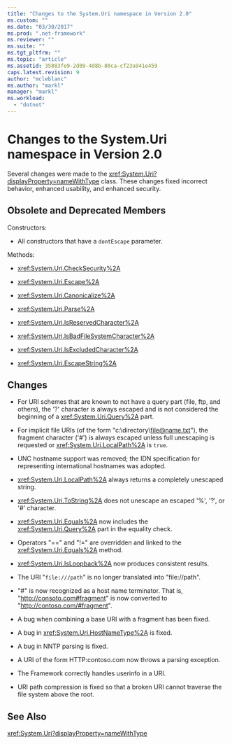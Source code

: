 ```yaml
---
title: "Changes to the System.Uri namespace in Version 2.0"
ms.custom: ""
ms.date: "03/30/2017"
ms.prod: ".net-framework"
ms.reviewer: ""
ms.suite: ""
ms.tgt_pltfrm: ""
ms.topic: "article"
ms.assetid: 35883fe9-2d09-4d8b-80ca-cf23a941e459
caps.latest.revision: 9
author: "mcleblanc"
ms.author: "markl"
manager: "markl"
ms.workload: 
  - "dotnet"
---
```

# Changes to the System.Uri namespace in Version 2.0
Several changes were made to the <xref:System.Uri?displayProperty=nameWithType> class. These changes fixed incorrect behavior, enhanced usability, and enhanced security.  
  
## Obsolete and Deprecated Members  
 Constructors:  
  
-   All constructors that have a `dontEscape` parameter.  
  
 Methods:  
  
-   <xref:System.Uri.CheckSecurity%2A>  
  
-   <xref:System.Uri.Escape%2A>  
  
-   <xref:System.Uri.Canonicalize%2A>  
  
-   <xref:System.Uri.Parse%2A>  
  
-   <xref:System.Uri.IsReservedCharacter%2A>  
  
-   <xref:System.Uri.IsBadFileSystemCharacter%2A>  
  
-   <xref:System.Uri.IsExcludedCharacter%2A>  
  
-   <xref:System.Uri.EscapeString%2A>  
  
## Changes  
  
- For URI schemes that are known to not have a query part (file, ftp, and others), the '?' character is always escaped and is not considered the beginning of a <xref:System.Uri.Query%2A> part.  
  
- For implicit file URIs (of the form "c:\directory\file@name.txt"), the fragment character ('#') is always escaped unless full unescaping is requested or <xref:System.Uri.LocalPath%2A> is `true`.  
  
- UNC hostname support was removed; the IDN specification for representing international hostnames was adopted.  
  
- <xref:System.Uri.LocalPath%2A> always returns a completely unescaped string.  
  
- <xref:System.Uri.ToString%2A> does not unescape an escaped '%', '?', or '#' character.  
  
- <xref:System.Uri.Equals%2A> now includes the <xref:System.Uri.Query%2A> part in the equality check.  
  
- Operators "==" and "!=" are overridden and linked to the <xref:System.Uri.Equals%2A> method.  
  
- <xref:System.Uri.IsLoopback%2A> now produces consistent results.  
  
- The URI "`file:///path`" is no longer translated into "file://path".  
  
- "#" is now recognized as a host name terminator. That is, "<http://consoto.com#fragment>" is now converted to "<http://contoso.com/#fragment>".  
  
- A bug when combining a base URI with a fragment has been fixed.  
  
- A bug in <xref:System.Uri.HostNameType%2A> is fixed.  
  
- A bug in NNTP parsing is fixed.  
  
- A URI of the form HTTP:contoso.com now throws a parsing exception.  
  
- The Framework correctly handles userinfo in a URI.  
  
- URI path compression is fixed so that a broken URI cannot traverse the file system above the root.  
  
## See Also  
 <xref:System.Uri?displayProperty=nameWithType>
